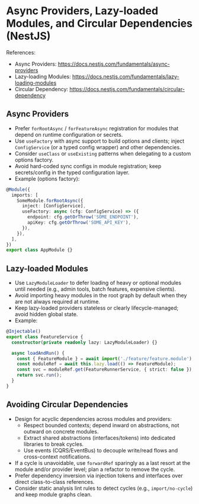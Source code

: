 # Async Providers, Lazy-loaded Modules, and Circular Dependencies (NestJS)

References:
- Async Providers: https://docs.nestjs.com/fundamentals/async-providers
- Lazy-loading Modules: https://docs.nestjs.com/fundamentals/lazy-loading-modules
- Circular Dependency: https://docs.nestjs.com/fundamentals/circular-dependency

## Async Providers
- Prefer `forRootAsync` / `forFeatureAsync` registration for modules that depend on runtime configuration or secrets.
- Use `useFactory` with async support to build options and clients; inject `ConfigService` (or a typed config wrapper) and other dependencies.
- Consider `useClass` or `useExisting` patterns when delegating to a custom options factory.
- Avoid hard-coded sync configs in module registration; keep secrets/config in the typed configuration layer.
- Example (options factory):
```ts
@Module({
  imports: [
    SomeModule.forRootAsync({
      inject: [ConfigService],
      useFactory: async (cfg: ConfigService) => ({
        endpoint: cfg.getOrThrow('SOME_ENDPOINT'),
        apiKey: cfg.getOrThrow('SOME_API_KEY'),
      }),
    }),
  ],
})
export class AppModule {}
```

## Lazy-loaded Modules
- Use `LazyModuleLoader` to defer loading of heavy or optional modules until needed (e.g., admin tools, batch features, expensive clients).
- Avoid importing heavy modules in the root graph by default when they are not always required at runtime.
- Keep lazy-loaded providers stateless or clearly lifecycle-managed; avoid hidden global state.
- Example:
```ts
@Injectable()
export class FeatureService {
  constructor(private readonly lazy: LazyModuleLoader) {}

  async loadAndRun() {
    const { FeatureModule } = await import('./feature/feature.module');
    const moduleRef = await this.lazy.load(() => FeatureModule);
    const svc = moduleRef.get(FeatureRunnerService, { strict: false });
    return svc.run();
  }
}
```

## Avoiding Circular Dependencies
- Design for acyclic dependencies across modules and providers:
  - Respect bounded contexts; depend inward on abstractions, not outward on concrete modules.
  - Extract shared abstractions (interfaces/tokens) into dedicated libraries to break cycles.
  - Use events (CQRS/EventBus) to decouple write/read flows and cross-context notifications.
- If a cycle is unavoidable, use `forwardRef` sparingly as a last resort at the module and/or provider level; plan a refactor to remove the cycle.
- Prefer dependency inversion via injection tokens and interfaces over direct class-to-class references.
- Consider static analysis lint rules to detect cycles (e.g., `import/no-cycle`) and keep module graphs clean.
